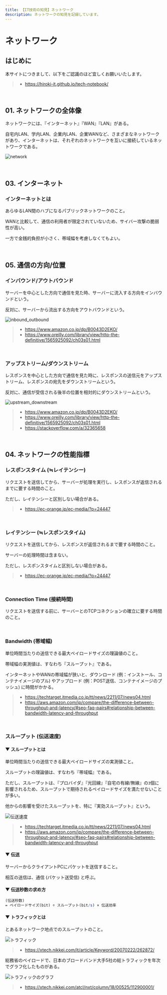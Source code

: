```yaml
---
title: 【IT技術の知見】ネットワーク
description: ネットワークの知見を記録しています。
---
```


# ネットワーク

## はじめに

本サイトにつきまして、以下をご認識のほど宜しくお願いいたします。

> - https://hiroki-it.github.io/tech-notebook/

<br>

## 01. ネットワークの全体像

ネットワークには、『インターネット』『WAN』『LAN』がある。

自宅内LAN、学内LAN、企業内LAN、企業WANなど、さまざまなネットワークがあり、インターネットは、それぞれのネットワークを互いに接続しているネットワークである。

![network](https://raw.githubusercontent.com/hiroki-it/tech-notebook-images/master/images/network.png)

<br>

## 03. インターネット

### インターネットとは

あらゆるLAN間のハブになるパブリックネットワークのこと。

WANと比較して、通信の利用者が限定されていないため、サイバー攻撃の脆弱性が高い。

一方で金銭的負担が小さく、帯域幅を考慮しなくてもよい。

<br>

## 05. 通信の方向/位置

### インバウンド/アウトバウンド

サーバーを中心とした方向で通信を見た時、サーバーに流入する方向をインバウンドという。

反対に、サーバーから流出する方向をアウトバウンドという。

![inbound_outbound](https://raw.githubusercontent.com/hiroki-it/tech-notebook-images/master/images/inbound_outbound.png)

> - https://www.amazon.co.jp/dp/B0043D2EKO/
> - https://www.oreilly.com/library/view/http-the-definitive/1565925092/ch03s01.html

<br>

### アップストリーム/ダウンストリーム

レスポンスを中心とした方向で通信を見た時に、レスポンスの送信元をアップストリーム、レスポンスの宛先をダウンストリームという。

反対に、通信が受信される後半の位置を相対的にダウンストリームという。

![upstream_downstream](https://raw.githubusercontent.com/hiroki-it/tech-notebook-images/master/images/upstream_downstream.png)

> - https://www.amazon.co.jp/dp/B0043D2EKO/
> - https://www.oreilly.com/library/view/http-the-definitive/1565925092/ch03s01.html
> - https://stackoverflow.com/a/32365658

<br>

## 04. ネットワークの性能指標

### レスポンスタイム (≒レイテンシー)

リクエストを送信してから、サーバーが処理を実行し、レスポンスが返信されるまでに要する時間のこと。

ただし、レイテンシーと区別しない場合がある。

> - https://ec-orange.jp/ec-media/?p=24447

<br>

### レイテンシー (≒レスポンスタイム)

リクエストを送信してから、レスポンスが返信されるまで要する時間のこと。

サーバーの処理時間は含まない。

ただし、レスポンスタイムと区別しない場合がある。

> - https://ec-orange.jp/ec-media/?p=24447

<br>

### Connection Time (接続時間)

リクエストを送信する前に、サーバーとのTCPコネクションの確立に要する時間のこと。

<br>

### Bandwidth (帯域幅)

単位時間当たりの送信できる最大ペイロードサイズの理論値のこと。

帯域幅の実測値は、すなわち『スループット』である。

インターネットやWANの帯域幅が狭いと、ダウンロード (例：インストール、コンテナイメージのプル) やアップロード (例：POST送信、コンテナイメージのプッシュ) に時間がかかる。

> - https://techtarget.itmedia.co.jp/tt/news/2211/07/news04.html
> - https://aws.amazon.com/jp/compare/the-difference-between-throughput-and-latency/#seo-faq-pairs#relationship-between-bandwidth-latency-and-throughput

<br>

### スループット (伝送速度)

#### ▼ スループットとは

単位時間当たりの送信できる最大ペイロードサイズの実測値こと。

スループットの理論値は、すなわち『帯域幅』である。

ただし、スループットは、『プロバイダ』『光回線』『自宅の有線/無線』の`3`個に影響されるため、スループットで期待されるペイロードサイズを満たせないことが多い。

他からの影響を受けたスループットを、特に『実効スループット』という。

![伝送速度](https://raw.githubusercontent.com/hiroki-it/tech-notebook-images/master/images/伝送速度.png)

> - https://techtarget.itmedia.co.jp/tt/news/2211/07/news04.html
> - https://aws.amazon.com/jp/compare/the-difference-between-throughput-and-latency/#seo-faq-pairs#relationship-between-bandwidth-latency-and-throughput

#### ▼ 伝送

サーバーからクライアントPCにパケットを送信すること。

相互の送信は、通信 (パケット送受信) と呼ぶ。

#### ▼ 伝送秒数の求め方

```mathematica
(伝送秒数)
= ペイロードサイズ(bit) ÷ スループット(bit/s) × 伝送効率
```

#### ▼ トラフィックとは

とあるネットワーク地点でのスループットのこと。

![トラフィック](https://raw.githubusercontent.com/hiroki-it/tech-notebook-images/master/images/トラフィック.png)

> - https://xtech.nikkei.com/it/article/Keyword/20070222/262872/

総務省のペイロードで、日本のブロードバンド大手5社の総トラフィックを年次でグラフ化したものがある。

![トラフィックのグラフ](https://raw.githubusercontent.com/hiroki-it/tech-notebook-images/master/images/トラフィックのグラフ.png)

> - https://xtech.nikkei.com/atcl/nxt/column/18/00525/112900001/

<br>
